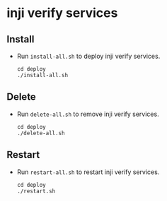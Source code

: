# inji verify services

## Install
* Run `install-all.sh` to deploy inji verify services.
  ```
  cd deploy
  ./install-all.sh
  ```

## Delete
* Run `delete-all.sh` to remove inji verify services.
  ```
  cd deploy
  ./delete-all.sh
  ```

## Restart
* Run `restart-all.sh` to restart inji verify services.
  ```
  cd deploy
  ./restart.sh
  ```